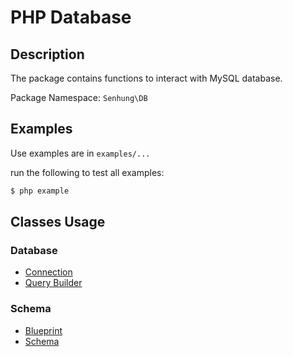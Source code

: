 # PHP Database

## Description

The package contains functions to interact with MySQL database.

Package Namespace: `Senhung\DB`

## Examples

Use examples are in `examples/...`

run the following to test all examples:

```bash
$ php example
```

## Classes Usage

### Database

 - [Connection](docs/database/connection.md)
 - [Query Builder](docs/database/querybuilder.md)

### Schema

 - [Blueprint](docs/schema/blueprint.md)
 - [Schema](docs/schema/schema.md)
 